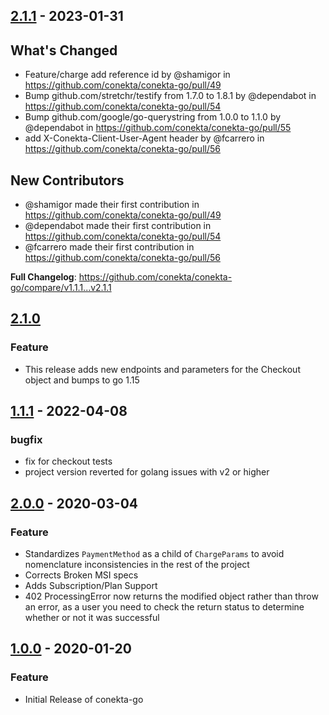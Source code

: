 ## [2.1.1](https://github.com/conekta/conekta-go/releases/tag/v2.1.1) - 2023-01-31
## What's Changed
* Feature/charge add reference id by @shamigor in https://github.com/conekta/conekta-go/pull/49
* Bump github.com/stretchr/testify from 1.7.0 to 1.8.1 by @dependabot in https://github.com/conekta/conekta-go/pull/54
* Bump github.com/google/go-querystring from 1.0.0 to 1.1.0 by @dependabot in https://github.com/conekta/conekta-go/pull/55
* add X-Conekta-Client-User-Agent header by @fcarrero in https://github.com/conekta/conekta-go/pull/56

## New Contributors
* @shamigor made their first contribution in https://github.com/conekta/conekta-go/pull/49
* @dependabot made their first contribution in https://github.com/conekta/conekta-go/pull/54
* @fcarrero made their first contribution in https://github.com/conekta/conekta-go/pull/56

**Full Changelog**: https://github.com/conekta/conekta-go/compare/v1.1.1...v2.1.1

## [2.1.0](https://github.com/conekta/conekta-go/releases/tag/v2.1.0)
### Feature
- This release adds new endpoints and parameters for the Checkout object and bumps to go 1.15

## [1.1.1](https://github.com/conekta/conekta-go/releases/tag/v1.1.1) - 2022-04-08
### bugfix
- fix for checkout tests
- project version reverted for golang issues with v2 or higher

## [2.0.0](https://github.com/conekta/conekta-go/releases/tag/v2.0.0) - 2020-03-04
### Feature
- Standardizes `PaymentMethod` as a child of `ChargeParams` to avoid nomenclature inconsistencies in the rest of the project
- Corrects Broken MSI specs
- Adds Subscription/Plan Support
- 402 ProcessingError now returns the modified object rather than throw an error, as a user you need to check the return status to determine whether or not it was successful

## [1.0.0](https://github.com/conekta/conekta-go/releases/tag/v1.0.0) - 2020-01-20
### Feature
- Initial Release of conekta-go
